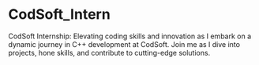 # CodSoft_Intern
CodSoft Internship: Elevating coding skills and innovation as I embark on a dynamic journey in C++ development at CodSoft. Join me as I dive into projects, hone skills, and contribute to cutting-edge solutions.

